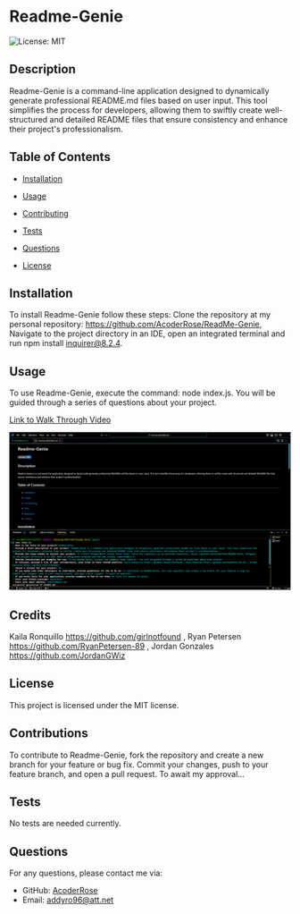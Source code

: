 # Readme-Genie

![License: MIT](https://img.shields.io/badge/License-MIT-blue.svg)

## Description

Readme-Genie is a command-line application designed to dynamically generate professional README.md files based on user input. This tool simplifies the process for developers, allowing them to swiftly create well-structured and detailed README files that ensure consistency and enhance their project's professionalism.

## Table of Contents

- [Installation](#installation)
- [Usage](#usage)
- [Contributing](#contributing)
- [Tests](#tests)
- [Questions](#questions)

- [License](#license)

## Installation

To install Readme-Genie follow these steps: Clone the repository at my personal repository: https://github.com/AcoderRose/ReadMe-Genie, Navigate to the project directory in an IDE, open an integrated terminal and run npm install inquirer@8.2.4.

## Usage

To use Readme-Genie, execute the command: node index.js. You will be guided through a series of questions about your project.

[Link to Walk Through Video](https://app.screencastify.com/v3/watch/wUyHUwlShTU0gteJo4mA)

![Screenshot of Readme-Genie](./assets/images/screenshot-of-application.png)

## Credits

Kaila Ronquillo https://github.com/girlnotfound , Ryan Petersen https://github.com/RyanPetersen-89 , Jordan Gonzales https://github.com/JordanGWiz

## License

This project is licensed under the MIT license.

## Contributions

To contribute to Readme-Genie, fork the repository and create a new branch for your feature or bug fix. Commit your changes, push to your feature branch, and open a pull request. To await my approval…

## Tests

No tests are needed currently.

## Questions

For any questions, please contact me via:

- GitHub: [AcoderRose](https://github.com/AcoderRose)
- Email: addyro96@att.net
